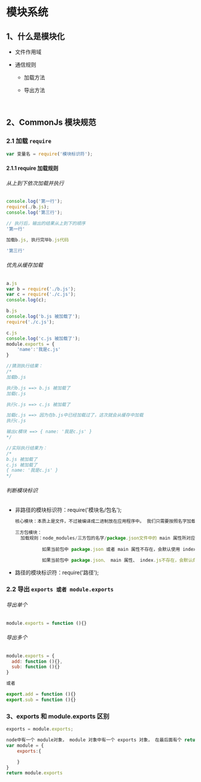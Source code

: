 

# 模块系统

## 1、什么是模块化

+ 文件作用域

+ 通信规则

  - 加载方法

  - 导出方法

    ​

## 2、CommonJs 模块规范

### 2.1 加载 `require`

```javascript
var 变量名 = require('模块标识符');
```

#### 2.1.1  require 加载规则

###### 从上到下依次加载并执行

```javascript
console.log('第一行');
require(./b.js);
console.log('第三行');

// 执行后，输出的结果从上到下的顺序
'第一行'

加载b.js, 执行完毕b.js代码

'第三行'
```

###### 优先从缓存加载

```javascript
a.js
var b = require('./b.js');
var c = require('./c.js');
console.log(c);

b.js
console.log('b.js 被加载了');
require('./c.js');

c.js
console.log('c.js 被加载了');
module.exports = {
    'name':'我是c.js'
}

//猜测执行结果：
/*
加载b.js

执行b.js ==> b.js 被加载了
加载c.js

执行c.js ==> c.js 被加载了

加载c.js ==> 因为在b.js中已经加载过了，这次就会从缓存中加载
执行c.js

输出c模块 ==> { name: '我是c.js' }
*/

//实际执行结果为：
/* 
b.js 被加载了
c.js 被加载了
{ name: '我是c.js' }
*/
```

###### 判断模块标识

+ 非路径的模块标识符：require('模块名/包名');

  ```javascript
  核心模块：本质上是文件，不过被编译成二进制放在应用程序中。 我们只需要按照名字加载
  	
  三方包模块：
  	加载规则：node_modules/三方包的名字/package.json文件中的 main 属性所对应的文件
      
      		如果当前包中 package.json 或者 main 属性不存在，会默认使用 index.js文件

  			如果当前包中 package.json、 main 属性、 index.js不存在，会默认向上级查找，直到根				目录为止
  ```

+ 路径的模块标识符：require('路径');



###  2.2 导出 `exports 或者 module.exports`

###### 导出单个

```javascript
module.exports = function (){}
```

###### 导出多个

```javascript
module.exports = {
  add: function (){},
  sub: function (){}
}

或者

export.add = function (){}
export.sub = function (){}
```



### 3、exports 和 module.exports 区别

 ```javascript
exports = module.exports;
 ```

```javascript
node中有一个 module对象， module 对象中有一个 exports 对象， 在最后面有个 return module.exports
var module = {
    exports:{

    }
}
return module.exports 
```



